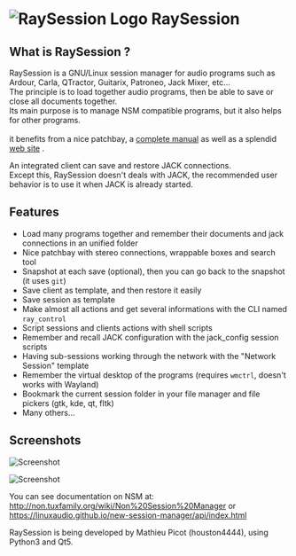 # ![RaySession Logo](https://raw.githubusercontent.com/Houston4444/RaySession/master/resources/128x128/raysession.png) RaySession

What is RaySession ?
---------------------

RaySession is a GNU/Linux session manager for audio programs such as Ardour, Carla, QTractor, Guitarix, Patroneo, Jack Mixer, etc...<br>
The principle is to load together audio programs, then be able to save or close all documents together.<br>
Its main purpose is to manage NSM compatible programs, but it also helps for other programs.<br>
<br>
it benefits from a nice patchbay, a [complete manual](https://raysession.tuxfamily.org/en/manual) as well as a splendid [web site](https://raysession.tuxfamily.org) .<br>

An integrated client can save and restore JACK connections.<br>
Except this, RaySession doesn't deals with JACK, the recommended user behavior is to use it when JACK is already started.<br>

Features
---------------------

* Load many programs together and remember their documents and jack connections in an unified folder
* Nice patchbay with stereo connections, wrappable boxes and search tool
* Snapshot at each save (optional), then you can go back to the snapshot (it uses `git`)
* Save client as template, and then restore it easily
* Save session as template
* Make almost all actions and get several informations with the CLI named `ray_control`
* Script sessions and clients actions with shell scripts
* Remember and recall JACK configuration with the jack_config session scripts
* Having sub-sessions working through the network with the "Network Session" template
* Remember the virtual desktop of the programs (requires `wmctrl`, doesn't works with Wayland)
* Bookmark the current session folder in your file manager and file pickers (gtk, kde, qt, fltk)
* Many others...

Screenshots
---------------------

![Screenshot](https://raw.githubusercontent.com/Houston4444/RaySession/master/resources/screenshots/Screenshot_20211203_173011.png)

![Screenshot](https://raw.githubusercontent.com/Houston4444/RaySession/master/resources/screenshots/Screenshot_20211203_162333.png)


You can see documentation on NSM at: http://non.tuxfamily.org/wiki/Non%20Session%20Manager or https://linuxaudio.github.io/new-session-manager/api/index.html

RaySession is being developed by Mathieu Picot (houston4444), using Python3 and Qt5.
